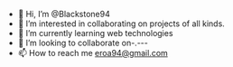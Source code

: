 - 👋 Hi, I’m @Blackstone94
- 👀 I’m interested in collaborating on projects of all kinds.
- 🌱 I’m currently learning web technologies
- 💞️ I’m looking to collaborate on-.---
- 📫 How to reach me eroa94@gmail.com

